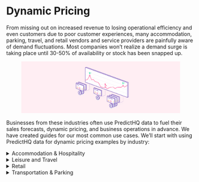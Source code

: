 # Dynamic Pricing

From missing out on increased revenue to losing operational efficiency and even customers due to poor customer experiences, many accommodation, parking, travel, and retail vendors and service providers are painfully aware of demand fluctuations. Most companies won’t realize a demand surge is taking place until 30-50% of availability or stock has been snapped up.

<figure><img src="../../.gitbook/assets/Tutorials illustration 2.png" alt=""><figcaption></figcaption></figure>

Businesses from these industries often use PredictHQ data to fuel their sales forecasts, dynamic pricing, and business operations in advance. We have created guides for our most common use cases. We’ll start with using PredictHQ data for dynamic pricing examples by industry:

<details>

<summary>Accommodation &#x26; Hospitality</summary>

To implement PredictHQ data to inform dynamic pricing for your accommodation or hospitality business, review the options below:

* **No code:** Use PredictHQ's WebApp, to unlock demand data weeks and months in advance to inform your manual pricing updates. [Read more](https://app.gitbook.com/s/Ri9YaBiPckypV66Jggc2/tools/see-event-trends-in-the-webapp) about Event Trends.
* **Business Intelligence (BI) tools:** Integrate PredictHQ data with your Power BI or Tableau (or other analytics tool) dynamic pricing workflows. See the [Power BI Tutorial ](../guides/tutorials/using-event-data-in-power-bi.md)and [Tableau Tutorial](../guides/tutorials/using-event-data-in-tableau.md).
* **Load event data to your warehouse:** Take PredictHQ API data and load it into a data warehouse. [Read tutorial](../guides/tutorials/loading-event-data-into-a-data-warehouse.md).
* **Machine learning models:** Automatically and dynamically update your pricing by integrating PredictHQ data directly into your demand forecasting models. [Read tutorial.](../guides/tutorials/improving-demand-forecasting-models-with-event-features.md)

**Getting Started**

1. Quick [filters](../guides/industry-specific-event-filters.md) for accommodation and hospitality:
   1. Relevant Event Categories: `concerts`, `conferences`, `expos`, `festivals`, `performing-arts`
   2. Location Type: `Center Point & Radius`
   3. Minimum PHQ Rank: 35

**Example in Practice**

PredictHQ helps its customers master predictability with the smartest and largest event impact data stream, which can drive dynamic pricing planning and operations quickly, efficiently, and at scale.

Analyzing Demand and Pricing Adjustments

Accommodation providers find it useful to overlay room price data with event impact data and use that to help guide pricing adjustments. In the dashboard below, daily room price data is shown alongside the total number of people attending events in San Francisco. Based on this you can look for peak days and surges in demand and adjust pricing accordingly. Follow the [Power BI tutorial](../guides/tutorials/using-event-data-in-power-bi.md) or [Tableau Tutorial](../guides/tutorials/using-event-data-in-tableau.md) to integrate event data into your BI tools.

<img src="../../.gitbook/assets/Power BI Dynamic Pricing Example.png" alt="" data-size="original">

On February 24, attendance at local events reached over 590,000—significantly higher than on other days. This demand surge or peak impacts business operations. In response, a hotel owner adjusted the room price from $230 to $310. This adjustment might be done in a different application.

Pricing Strategies

Overlaying event data with business data provides a simple way to pinpoint when price adjustments are needed. For a more advanced approach, machine learning models can suggest or automatically update pricing, enhancing responsiveness to market changes.

See [How Hoteliers Achieved a 10% RevPar Increase with HQ revenue](https://www.predicthq.com/customers/hqrevenue).

</details>

<details>

<summary>Leisure and Travel</summary>

To implement PredictHQ data to inform dynamic pricing for your leisure and travel business, review the options below:

* **No code:** Use PredictHQ's WebApp, to unlock demand data weeks and months in advance to inform your manual pricing updates. [Read more](https://app.gitbook.com/s/Ri9YaBiPckypV66Jggc2/tools/see-event-trends-in-the-webapp) about Event Trends.
* **Business Intelligence (BI) tools:** Integrate PredictHQ data with your Power BI or Tableau (or other analytics tool) dynamic pricing workflows. See the [Power BI Tutorial ](../guides/tutorials/using-event-data-in-power-bi.md)and [Tableau Tutorial](../guides/tutorials/using-event-data-in-tableau.md).
* **Load event data to your warehouse:** Take PredictHQ API data and load it into a data warehouse. [Read tutorial](../guides/tutorials/loading-event-data-into-a-data-warehouse.md).
* **Machine learning models:** Automatically and dynamically update your pricing by integrating PredictHQ data directly into your demand forecasting models. [Read tutorial](../guides/tutorials/improving-demand-forecasting-models-with-event-features.md).

**Getting Started**

1. Quick [filters](../guides/industry-specific-event-filters.md) for leisure and travel:
   1. Relevant Event Categories: `public holidays`, `performing-arts`, `conferences`, `conferences`, `community`
   2. Location Type: `City`
   3. Minimum PHQ Rank: 30

With PredictHQ's products and data, businesses in the leisure and travel sector gain insights into demand fluctuations well in advance. This allows them to optimize their pricing strategy effectively and make informed decisions that boost profitability while catering to the dynamic needs of travelers and event-goers.

<img src="../../.gitbook/assets/Foot Traffic.png" alt="" data-size="original">

</details>

<details>

<summary>Retail</summary>

To implement PredictHQ data to inform dynamic pricing for your retail business, review the options below:

* **No code:** Use PredictHQ's WebApp, to unlock demand data weeks and months in advance to inform your manual pricing updates. [Read more](https://app.gitbook.com/s/Ri9YaBiPckypV66Jggc2/tools/see-event-trends-in-the-webapp) about Event Trends.
* **Business Intelligence (BI) tools:** Integrate PredictHQ data with your Power BI (or other analytics tool) dynamic pricing workflows. See the [Power BI Tutorial ](../guides/tutorials/using-event-data-in-power-bi.md)and [Tableau Tutorial](../guides/tutorials/using-event-data-in-tableau.md).
* **Load event data to your warehouse:** Take PredictHQ API data and load it into a data warehouse. [Read tutorial](../guides/tutorials/loading-event-data-into-a-data-warehouse.md).
* **Machine learning models:** Automatically and dynamically update your pricing by integrating PredictHQ data directly into your demand forecasting models. [Read tutorial.](../guides/tutorials/improving-demand-forecasting-models-with-event-features.md)

**Getting Started**

1. Quick [filters](../guides/industry-specific-event-filters.md) for retail:
   1. Relevant Event Categories: `public holidays`, `performing-arts`, `community`, `conferences`, `festivals`
   2. Location Type: `Center Point & Radius`
   3. Minimum PHQ Rank: 50

**Example in Practice**

In the retail industry, much like in transportation and parking, failing to recognize demand fluctuations can lead to missed revenue opportunities and operational challenges. Significant events like Black Friday, Christmas, and local festivals can cause sales to surge by 50% to 100% above normal levels. Also, attended events happening nearby retail locations can drive significant fluctuations in demand. Dynamic pricing is a pivotal strategy in harnessing these surges effectively.

**Optimizing ML Features**

Integrating event-based ML features into forecasting models is essential for accurate demand predictions to improve your dynamic pricing. When you are considering updating a demand forecast you need to figure out which event-based machine learning features to add to your forecast. You can analyze your locations using [Beam](https://app.gitbook.com/s/Ri9YaBiPckypV66Jggc2/beam-relevancy-engine/an-overview-of-beam-relevancy-engine). [Upload demand data](https://app.gitbook.com/s/Ri9YaBiPckypV66Jggc2/beam-relevancy-engine/uploading-your-demand-data-to-beam), such as the number of units sold per day, and [view the top features](https://app.gitbook.com/s/Ri9YaBiPckypV66Jggc2/beam-relevancy-engine/feature-importance-with-beam-find-the-ml-features-to-use-in-your-forecasts) identified for your specific location.

Below is an example of a feature importance analysis - click to enlarge:

<img src="../../.gitbook/assets/feature-importance-result-screenshot.png" alt="" data-size="original">

**Integrating Event Data**

Retrieve the identified features using the [Features API](https://app.gitbook.com/s/kEFs8urDbSJqBmXUI3Lv/features) and incorporate them into your forecasting model by following the [demand forecasting tutorial](../guides/tutorials/improving-demand-forecasting-models-with-event-features.md).

**Forecasting Demand**

A London-based retailer used [Beam](https://app.gitbook.com/s/Ri9YaBiPckypV66Jggc2/beam-relevancy-engine/an-overview-of-beam-relevancy-engine) to evaluate the impact of events on their sales. They discovered that concerts (phq\_attendance\_concerts), sports (phq\_attendance\_sports), festivals (phq\_attendance\_festivals), conferences (phq\_attendance\_conferences), public holidays (phq\_rank\_public\_holidays), and observances (phq\_rank\_observances) significantly impacted their sales. The forecasting model was updated accordingly using the Features API, resulting in a substantial improvement in forecast accuracy. The new model shows better alignment between forecasted demand and actual sales, facilitating more effective dynamic pricing.

<img src="../../.gitbook/assets/Forecasting_graph_2.png" alt="" data-size="original">

**Pricing Adjustments**

With a refined forecasting model, businesses can adjust prices dynamically in response to predicted demand changes. This approach allows for pricing strategies that are both responsive and proactive, maximizing profitability during high-demand periods and maintaining competitive pricing when demand wanes.

</details>

<details>

<summary>Transportation &#x26; Parking</summary>

To implement PredictHQ data to inform dynamic pricing for your parking or transportation business, review the options below:

* **No code:** Use PredictHQ's WebApp, to unlock demand data weeks and months in advance to inform your manual pricing updates. [Read more](https://app.gitbook.com/s/Ri9YaBiPckypV66Jggc2/tools/see-event-trends-in-the-webapp) about Event Trends.
* **Business Intelligence (BI) tools:** Integrate PredictHQ data with your Power BI (or other analytics tool) dynamic pricing workflows. See the [Power BI Tutorial ](../guides/tutorials/using-event-data-in-power-bi.md)and [Tableau Tutorial](../guides/tutorials/using-event-data-in-tableau.md).
* **Load event data to your warehouse:** Take PredictHQ API data and load it into a data warehouse. [Read tutorial](../guides/tutorials/loading-event-data-into-a-data-warehouse.md).
* **Machine learning models:** Automatically and dynamically update your pricing by integrating PredictHQ data directly into your demand forecasting models. [Read tutorial.](../guides/tutorials/improving-demand-forecasting-models-with-event-features.md)

**Getting Started**

1. Quick [filters](../guides/industry-specific-event-filters.md) for transportation:
   1. Relevant Event Categories: `public holidays`, `performing-arts`, `conferences`, `conferences`, `community`
   2. Location Type: `City`
   3. Minimum PHQ Rank: 30
2. Quick [filters](../guides/industry-specific-event-filters.md) for parking:
   1. Relevant Event Categories: `public holidays`, `community`, `concerts`, `expos`, `performing-arts`
   2. Location Type: `Center Point & Radius`
   3. Minimum PHQ Rank: 35

**Example in Practice**

Consider a scenario where a city hosts a major sports championship and a large concert in the same week, or several small events over a weekend that collectively draw large crowds. This can lead to a significant surge in demand for transportation and parking, potentially doubling or tripling usual levels. Effectively capitalizing on these surges requires adopting dynamic pricing strategies.

Integrating Event Data

Many organizations use spreadsheets to manage pricing. To integrate PredictHQ's event data to your dynamic pricing, check out [connecting-to-predicthq-apis-with-microsoft-excel.md](../guides/tutorials/connecting-to-predicthq-apis-with-microsoft-excel.md "mention"). Follow this tutorial to connect event data for your location to Excel, ensuring it is automatically updated.

Analyzing Demand and Setting Prices

With parking inventory data in Excel, operators can compare the total attendees of nearby events against available parking spaces. For instance, the chart below shows the total daily attendance from local events (blue line) alongside parking bookings (orange line). Examining upcoming events for the next month helps adjust pricing based on anticipated demand.

![](<../../.gitbook/assets/image (95).png>)

On days like February 24th—coinciding with events such as the [San Francisco Chinese New Year Parade](https://events.predicthq.com/events/DGCqwsuA8vGgAfRNB5), [Chinatown Community Street Fair](https://events.predicthq.com/events/CrUsXRVXWaDDNbBQcR), the [Noise Pop](https://events.predicthq.com/events/DUEqiDG2U3e3yqm9Mh) festival among others—demand surges create a "perfect storm". In response, operators increase parking rates to accommodate the expected full capacity. All event details are available in the spreadsheet and can be accessed by filtering down to specific days.

Pricing Adjustments

This approach enables operators to proactively adjust pricing and accommodate expected full capacities. By analyzing past trends and upcoming events, operators can optimize pricing to maximize revenue and manage capacity effectively. This is a simple way to get event data into your tools and to easily use it for day-to-day operations.

Learn how [ParkMobile uses intelligent event data to boost parking reservations](https://www.predicthq.com/customers/parkmobile).

</details>
